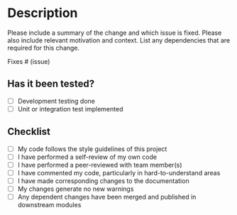 # Description

Please include a summary of the change and which issue is fixed. Please also include relevant motivation and context. List any dependencies that are required for this change.

Fixes # (issue)

## Has it been tested?
- [ ] Development testing done
- [ ] Unit or integration test implemented

## Checklist

- [ ] My code follows the style guidelines of this project
- [ ] I have performed a self-review of my own code
- [ ] I have performed a peer-reviewed with team member(s)
- [ ] I have commented my code, particularly in hard-to-understand areas
- [ ] I have made corresponding changes to the documentation
- [ ] My changes generate no new warnings
- [ ] Any dependent changes have been merged and published in downstream modules
